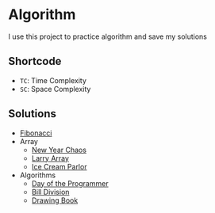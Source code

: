 # Algorithm

I use this project to practice algorithm and save my solutions

## Shortcode

- `TC`: Time Complexity
- `SC`: Space Complexity

## Solutions

- [Fibonacci](Fibonacci)
- Array
  - [New Year Chaos](/Array/NewYearChaos)
  - [Larry Array](/Array/LarryArray)
  - [Ice Cream Parlor](/Array/IceCreamParlor)
- Algorithms
  - [Day of the Programmer](/Algorithms/DayOfTheProgrammer/)
  - [Bill Division](/Algorithms/BillDivision/)
  - [Drawing Book](/Algorithms/DrawingBook)
